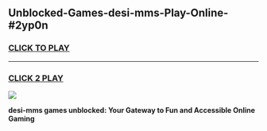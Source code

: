 
## Unblocked-Games-desi-mms-Play-Online-#2yp0n
<h3>
<a href="https://premium.freeplayer.one?title=desi-mms&ref=27F">CLICK TO PLAY</a></h3>
<hr>

<h3>
<a href="https://premium.freeplayer.one?title=desi-mms&ref=27F">CLICK 2 PLAY</a>
  
</h3>

<a href="https://premium.freeplayer.one?title=desi-mms&ref=27F"><img src="https://clearcache.store/games.png"></a>


**desi-mms games unblocked: Your Gateway to Fun and Accessible Online Gaming**
